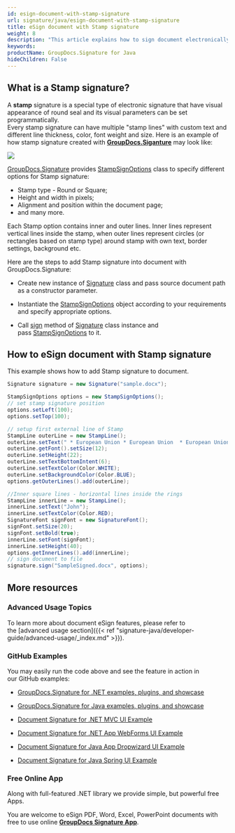 ```yaml
---
id: esign-document-with-stamp-signature
url: signature/java/esign-document-with-stamp-signature
title: eSign document with Stamp signature
weight: 8
description: "This article explains how to sign document electronically with generated Stamp signatures by GroupDocs.Signature API."
keywords: 
productName: GroupDocs.Signature for Java
hideChildren: False
---
```

## What is a Stamp signature?

A **stamp** signature is a special type of electronic signature that have visual appearance of round seal and its visual parameters can be set programmatically.   
Every stamp signature can have multiple "stamp lines" with custom text and different line thickness, color, font weight and size. Here is an example of how stamp signature created with [**GroupDocs.Siganture**](https://products.groupdocs.com/signature/java) may look like: 

![](https://wiki.lisbon.dynabic.com/download/thumbnails/29426699/Stamp.png?version=1&modificationDate=1581433259000&api=v2)

[GroupDocs.Signature](https://products.groupdocs.com/signature/java) provides [StampSignOptions](https://apireference.groupdocs.com/java/signature/com.groupdocs.signature.options.sign/StampSignOptions) class to specify different options for Stamp signature:

*   Stamp type - Round or Square;
*   Height and width in pixels;
*   Alignment and position within the document page;
*   and many more.

Each Stamp option contains inner and outer lines. Inner lines represent vertical lines inside the stamp, when outer lines represent circles (or rectangles based on stamp type) around stamp with own text, border settings, background etc.

Here are the steps to add Stamp signature into document with GroupDocs.Signature:

*   Create new instance of [Signature](https://apireference.groupdocs.com/java/signature/com.groupdocs.signature/Signature) class and pass source document path as a constructor parameter.
    
*   Instantiate the [StampSignOptions](https://apireference.groupdocs.com/java/signature/com.groupdocs.signature.options.sign/StampSignOptions) object according to your requirements and specify appropriate options.
    
*   Call [sign](https://apireference.groupdocs.com/java/signature/com.groupdocs.signature/Signature#sign(java.io.OutputStream,%20com.groupdocs.signature.options.sign.SignOptions)) method of [Signature](https://apireference.groupdocs.com/java/signature/com.groupdocs.signature/Signature) class instance and pass [StampSignOptions](https://apireference.groupdocs.com/java/signature/com.groupdocs.signature.options.sign/StampSignOptions) to it.
    

## How to eSign document with Stamp signature 

This example shows how to add Stamp signature to document.

```csharp
Signature signature = new Signature("sample.docx");

StampSignOptions options = new StampSignOptions();
// set stamp signature position
options.setLeft(100);
options.setTop(100);

// setup first external line of Stamp
StampLine outerLine = new StampLine();
outerLine.setText(" * European Union * European Union  * European Union  * European Union  * European Union  * ");
outerLine.getFont().setSize(12);
outerLine.setHeight(22);
outerLine.setTextBottomIntent(6);
outerLine.setTextColor(Color.WHITE);
outerLine.setBackgroundColor(Color.BLUE);
options.getOuterLines().add(outerLine);

//Inner square lines - horizontal lines inside the rings
StampLine innerLine = new StampLine();
innerLine.setText("John");
innerLine.setTextColor(Color.RED);
SignatureFont signFont = new SignatureFont();
signFont.setSize(20);
signFont.setBold(true);
innerLine.setFont(signFont);
innerLine.setHeight(40);
options.getInnerLines().add(innerLine);
// sign document to file
signature.sign("SampleSigned.docx", options);
```

## More resources

### Advanced Usage Topics

To learn more about document eSign features, please refer to the [advanced usage section]({{< ref "signature-java/developer-guide/advanced-usage/_index.md" >}}).

### GitHub Examples 

You may easily run the code above and see the feature in action in our GitHub examples:

*   [GroupDocs.Signature for .NET examples, plugins, and showcase](https://github.com/groupdocs-signature/GroupDocs.Signature-for-.NET)
    
*   [GroupDocs.Signature for Java examples, plugins, and showcase](https://github.com/groupdocs-signature/GroupDocs.Signature-for-Java)
    
*   [Document Signature for .NET MVC UI Example](https://github.com/groupdocs-signature/GroupDocs.Signature-for-.NET-MVC) 
    
*   [Document Signature for .NET App WebForms UI Example](https://github.com/groupdocs-signature/GroupDocs.Signature-for-.NET-WebForms)
    
*   [Document Signature for Java App Dropwizard UI Example](https://github.com/groupdocs-signature/GroupDocs.Signature-for-Java-Dropwizard)
    
*   [Document Signature for Java Spring UI Example](https://github.com/groupdocs-signature/GroupDocs.Signature-for-Java-Spring)
    

### Free Online App 

Along with full-featured .NET library we provide simple, but powerful free Apps.

You are welcome to eSign PDF, Word, Excel, PowerPoint documents with free to use online **[GroupDocs Signature App](https://products.groupdocs.app/signature)**.
